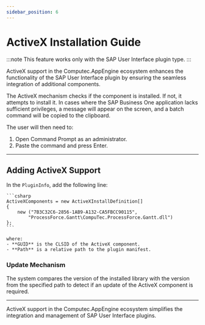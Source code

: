 ```yaml
---
sidebar_position: 6
---
```


# ActiveX Installation Guide

:::note
This feature works only with the SAP User Interface plugin type.
:::

ActiveX support in the Computec.AppEngine ecosystem enhances the functionality of the SAP User Interface plugin by ensuring the seamless integration of additional components.

The ActiveX mechanism checks if the component is installed. If not, it attempts to install it. In cases where the SAP Business One application lacks sufficient privileges, a message will appear on the screen, and a batch command will be copied to the clipboard.

The user will then need to:

1. Open Command Prompt as an administrator.
2. Paste the command and press Enter.

---

## Adding ActiveX Support

In the `PluginInfo`, add the following line:

    ```csharp
    ActiveXComponents = new ActiveXInstallDefinition[]
    {
        new ("7B3C32C6-2856-1AB9-A132-CA5FBCC90115",
            "ProcessForce.Gantt\CompuTec.ProcessForce.Gantt.dll")
    };
    ```

    where:
    - **GUID** is the CLSID of the ActiveX component.
    - **Path** is a relative path to the plugin manifest.

### Update Mechanism

The system compares the version of the installed library with the version from the specified path to detect if an update of the ActiveX component is required.

---
ActiveX support in the Computec.AppEngine ecosystem simplifies the integration and management of SAP User Interface plugins.
